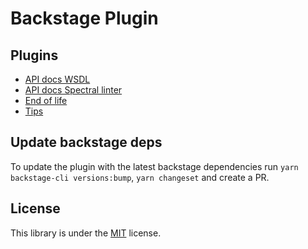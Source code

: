 # Backstage Plugin

## Plugins

- [API docs WSDL](plugins/api-docs-module-wsdl)
- [API docs Spectral linter](plugins/api-docs-spectral-linter)
- [End of life](plugins/endoflife)
- [Tips](plugins/tips)

## Update backstage deps

To update the plugin with the latest backstage dependencies run `yarn backstage-cli versions:bump`,
`yarn changeset` and create a PR.

## License

This library is under the [MIT](LICENSE) license.
